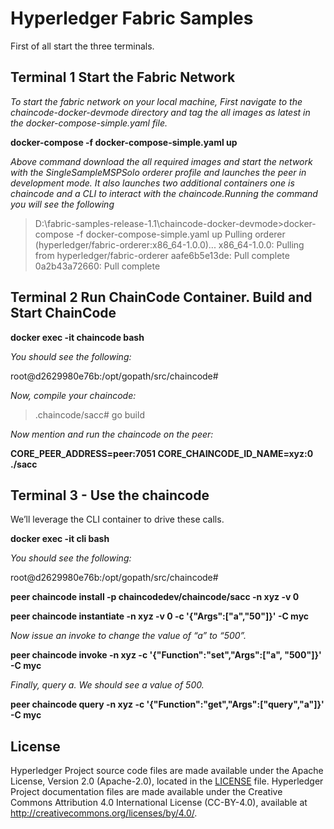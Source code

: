 # Hyperledger Fabric Samples

First of all start the three terminals.

## Terminal 1 Start the Fabric Network ##
*To start the fabric network on your local machine, First navigate to the chaincode-docker-devmode directory and tag the all images as latest in the docker-compose-simple.yaml file.*

**docker-compose -f docker-compose-simple.yaml up**

*Above command download the all required images and start the network with the SingleSampleMSPSolo orderer profile and launches the peer in development mode. It also launches two additional containers one is chaincode and a CLI to interact with the chaincode.Running the command you will see the following*

>D:\fabric-samples-release-1.1\chaincode-docker-devmode>docker-compose -f docker-compose-simple.yaml  up
>Pulling orderer (hyperledger/fabric-orderer:x86_64-1.0.0)...
>x86_64-1.0.0: Pulling from hyperledger/fabric-orderer
>aafe6b5e13de: Pull complete
>0a2b43a72660: Pull complete

## Terminal 2 Run ChainCode Container. Build and Start ChainCode ##

**docker exec -it chaincode bash**

*You should see the following:*

 root@d2629980e76b:/opt/gopath/src/chaincode#
 
*Now, compile your chaincode:*

 > .chaincode/sacc# go build
 
*Now mention and run the chaincode on the peer:*

**CORE_PEER_ADDRESS=peer:7051 CORE_CHAINCODE_ID_NAME=xyz:0 ./sacc**

##  Terminal 3 - Use the chaincode ## 

We’ll leverage the CLI container to drive these calls.

**docker exec -it cli bash**

*You should see the following:*

 root@d2629980e76b:/opt/gopath/src/chaincode#

**peer chaincode install -p chaincodedev/chaincode/sacc -n xyz -v 0**

**peer chaincode instantiate -n xyz -v 0 -c '{"Args":["a","50"]}' -C myc**

*Now issue an invoke to change the value of “a” to “500”.*

**peer chaincode invoke -n xyz -c '{"Function":"set","Args":["a", "500"]}' -C myc**

*Finally, query a. We should see a value of 500.*

**peer chaincode query -n xyz -c '{"Function":"get","Args":["query","a"]}' -C myc**


## License <a name="license"></a>

Hyperledger Project source code files are made available under the Apache License, Version 2.0 (Apache-2.0), located in the [LICENSE](LICENSE) file. Hyperledger Project documentation files are made available under the Creative Commons Attribution 4.0 International License (CC-BY-4.0), available at http://creativecommons.org/licenses/by/4.0/.
